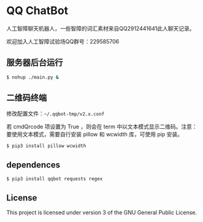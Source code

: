 # QQ ChatBot

人工智障聊天机器人，一些智障的词汇素材来自QQ2912441641此人聊天记录。

欢迎加入人工智障试验场QQ群号：229585706

## 服务器后台运行

```bash
$ nohup ./main.py &
```

## 二维码终端

修改配置文件：`~/.qqbot-tmp/v2.x.conf`

若 cmdQrcode 项设置为 True ，则会在 term 中以文本模式显示二维码。注意：要使用文本模式，需要自行安装 pillow 和 wcwidth 库，可使用 pip 安装。

`$ pip3 install pillow wcwidth`

## dependences

`$ pip3 install qqbot requests regex`

## License

This project is licensed under version 3 of the GNU General Public License.
